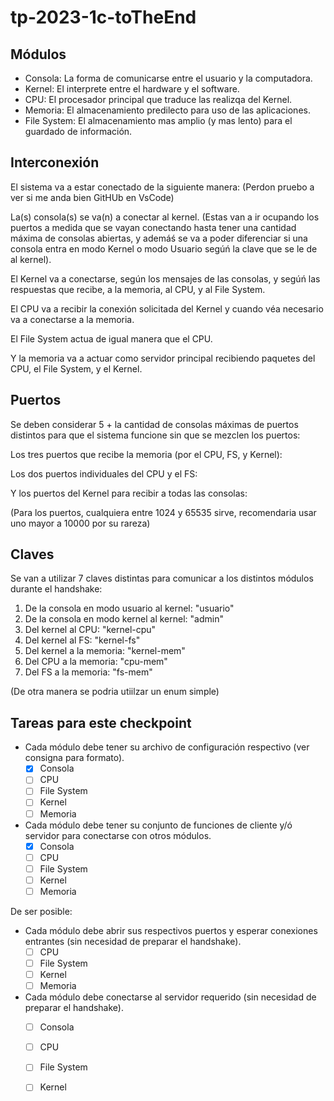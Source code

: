 # tp-2023-1c-toTheEnd

## Módulos

- Consola: La forma de comunicarse entre el usuario y la computadora.
- Kernel: El interprete entre el hardware y el software.
- CPU: El procesador principal que traduce las realizqa del Kernel.
- Memoria: El almacenamiento predilecto para uso de las aplicaciones.
- File System: El almacenamiento mas amplio (y mas lento) para el guardado de información.

## Interconexión

El sistema va a estar conectado de la siguiente manera: (Perdon pruebo a ver si me anda bien GitHUb en VsCode)

La(s) consola(s) se va(n) a conectar al kernel. (Estas van a ir ocupando los puertos a medida que se vayan conectando hasta tener una cantidad máxima de consolas abiertas, y ademáś se va a poder diferenciar si una consola entra en modo Kernel o modo Usuario segúń la clave que se le de al kernel).

El Kernel va a conectarse, según los mensajes de las consolas, y segúń las respuestas que recibe, a la memoria, al CPU, y al File System.

El CPU va a recibir la conexión solicitada del Kernel y cuando véa necesario va a conectarse a la memoria.

El File System actua de igual manera que el CPU.

Y la memoria va a actuar como servidor principal recibiendo paquetes del CPU, el File System, y el Kernel.

## Puertos

Se deben considerar 5 + la cantidad de consolas máximas de puertos distintos para que el sistema funcione sin que se mezclen los puertos:

Los tres puertos que recibe la memoria (por el CPU, FS, y Kernel): 

Los dos puertos individuales del CPU y el FS: 

Y los puertos del Kernel para recibir a todas las consolas: 

(Para los puertos, cualquiera entre 1024 y 65535 sirve, recomendaria usar uno mayor a 10000 por su rareza)

## Claves

Se van a utilizar 7 claves distintas para comunicar a los distintos módulos durante el handshake:

1. De la consola en modo usuario al kernel: "usuario"
2. De la consola en modo kernel al kernel: "admin"
3. Del kernel al CPU: "kernel-cpu"
4. Del kernel al FS: "kernel-fs"
5. Del kernel a la memoria: "kernel-mem"
6. Del CPU a la memoria: "cpu-mem"
7. Del FS a la memoria: "fs-mem"

(De otra manera se podria utiilzar un enum simple)

## Tareas para este checkpoint

- Cada módulo debe tener su archivo de configuración respectivo (ver consigna para formato).
    - [X] Consola
    - [ ] CPU
    - [ ] File System
    - [ ] Kernel
    - [ ] Memoria
- Cada módulo debe tener su conjunto de funciones de cliente y/ó servidor para conectarse con otros módulos.
    - [X] Consola
    - [ ] CPU
    - [ ] File System
    - [ ] Kernel
    - [ ] Memoria

De ser posible:

- Cada módulo debe abrir sus respectivos puertos y esperar conexiones entrantes (sin necesidad de preparar el handshake).
    - [ ] CPU
    - [ ] File System
    - [ ] Kernel
    - [ ] Memoria

- Cada módulo debe conectarse al servidor requerido (sin necesidad de preparar el handshake).
    - [ ] Consola
    - [ ] CPU
    - [ ] File System
    - [ ] Kernel

